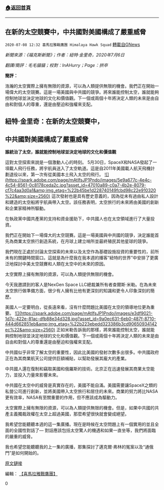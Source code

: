 ###  [:house:返回首頁](https://github.com/ourhimalayas/txt)
---

## 在新的太空競賽中，中共國對美國構成了嚴重威脅
`2020-07-08 12:32 喜馬拉雅戰鷹團 Himalaya Hawk Squad` [轉載自GNews](https://gnews.org/zh-hant/257784/)

*新聞來源：《福克斯新聞》；作者：紐特·金里奇，2020年7月6日*

*翻譯/簡評：毛毛貓貓；校對：InAHurry；Page：拱卒*

**簡評：**

浩瀚的太空實際上擁有無限的資源，可以為人類提供無限的機會。我們正在開始一場偉大的太空競賽。這是一場美國與中共國的競爭。將來誰能控制太空，誰就能夠控制地球並決定地球的文化和價值觀。下一個或兩個十年將決定人類的未來是由自由和對個人的尊重，還是由壓迫和強權來支配。

##  **紐特·金里奇：在新的太空競賽中，** 

##  **中共國對美國構成了嚴重威脅** 

**誰統治了太空，誰就能控制地球並決定地球的文化和價值觀**

這對太空探索來說是一個激動人心的時刻。 5月30日，SpaceX和NASA發起了一項載人飛行任務，將宇航員送入了太空軌道。這是自2011年美國載人航天飛機計劃退役以來，第一次有從美國本土飛入太空的飛行。
[!\[\](https://spark.adobe.com/page/mAtIfsJP1Pndo/images/5e9a677c-4e4c-4c54-8561-0c8178ceda2c.jpg?asset_id=47010a89-c0a7-4b2e-8079-cf7c4aa3d0a1&amp;img_etag=%22b45be1d228740149fcbd98c22e910320%22&amp;size=2560)](https://spark.adobe.com/page/mAtIfsJP1Pndo/images/5e9a677c-4e4c-4c54-8561-0c8178ceda2c.jpg?asset_id=47010a89-c0a7-4b2e-8079-cf7c4aa3d0a1&amp;img_etag=%22b45be1d228740149fcbd98c22e910320%22&amp;size=1024)
這次發射也是具有歷史意義的，因為從未有過由私人設計和建造的太空船將宇航員帶入太空。該任務表明，太空旅行的未來將由美國的創新和企業家精神所驅動。

在執政黨中國共產黨的支持和資金援助下，中共國人也在太空領域進行了大量投資。

我們正在開始下一場偉大的太空競賽。這是一場美國與中共國的競爭，決定誰能首先為商業太空旅行創造系統，在月球上建立哨所並最終殖民其他星球的競爭。

我們現在正處於討論太空探索的未來以及太空作為基礎設施投資的重要性的，前所未有的關鍵時間窗口。這就是為什麼我在我本週的播客“紐特的世界”中安排了更廣泛地探討中美太空競賽和人類在太空中的未來的原因。

太空實際上擁有無限的資源，可以為人類提供無限的機會。

今天我邀請到的客人是NexGen Space LLC總裁兼所有者查爾斯·米勒。在為未來太空旅行做準備方面，很少有人擁有比他有更深刻的知識和更令人印象深刻的簡歷。

美國人一定要明白，從長遠來看，沒有什麼問題比美國在太空的領導地位更為重要。
[!\[\](https://spark.adobe.com/page/mAtIfsJP1Pndo/images/e3df9021-1d7c-422e-81ac-dfb88e34d328.jpg?asset_id=9a0ec631-6eb0-487f-8710-444d662851eb&amp;img_etag=%22b223ebedd323386b3cd90650934142ec%22&amp;size=2560)](https://spark.adobe.com/page/mAtIfsJP1Pndo/images/e3df9021-1d7c-422e-81ac-dfb88e34d328.jpg?asset_id=9a0ec631-6eb0-487f-8710-444d662851eb&amp;img_etag=%22b223ebedd323386b3cd90650934142ec%22&amp;size=1024)
正如米勒告訴我的那樣，將來誰能控制太空，誰就能夠控制地球並決定地球的文化和價值觀。下一個或兩個十年將決定人類的未來是由自由和對個人的尊重還是由壓迫和強權來支配。

中共國似乎非常了解太空的重要性，因此比美國的發射次數多出很多。中共國政府正在為其商業航天公司提供巨額補貼，以幫助發展其龐大的產業。

中共國人還在復制和竊取美國和俄羅斯的技術。北京正在迅速發展其商業太空能力，並投入力量來影響未來。

中共國在太空中的威脅是真實存在的，美國不能自滿。美國需要讓SpaceX之類的私營公司進行創新，並將美國帶入太空旅行和居住的未來。商業的努力將比NASA更有效率，NASA有至關重要的作用，但不應該成為驅動力。

太空實際上擁有無限的資源，可以為人類提供無限的機會。但是，如果中共國的共產主義獨裁政權在太空上超過美國，那麼希望很快就會變成絕望。

我希望您能聽聽本週的這一集廣播。現在是時候在太空問題上有一個實用的並且全面的全國性對話了— 對話應該包括太空驚人的機遇和如果一直坐等，我們將面臨的嚴重的威脅。

我也希望您能聽聽我的上一集的廣播，那集探討了邁克爾·弗林的冤案以及“通俄門”是如何開始的。

[原文鏈接](https://www.foxnews.com/opinion/china-space-newt-gingrich)

編輯： [【喜馬拉雅戰鷹團】](https://spark.adobe.com/page/mAtIfsJP1Pndo/)



0
